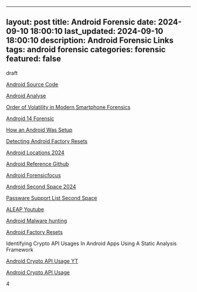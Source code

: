 
---
layout: post
title: Android Forensic
date: 2024-09-10 18:00:10
last_updated: 2024-09-10 18:00:10
description: Android Forensic Links
tags: android forensic
categories: forensic
featured: false
---

draft

[Android Source Code]:https://cs.android.com/android/platform/superproject/main/+/main:frameworks/base/core/java/android/provider/Settings.java "https://cs.android.com/android/platform/superproject/main/+/main:frameworks/base/core/java/android/provider/Settings.java"
[Android Source Code]

[Android Analyse]:https://blog.digital-forensics.it/2024/01/analysis-of-android-settings-during.html "https://blog.digital-forensics.it/2024/01/analysis-of-android-settings-during.html"
[Android Analyse]

[Order of Volatility in Modern Smartphone Forensics]:https://www.youtube.com/watch?v=gXN4rRs77Ts " Order of Volatility in Modern Smartphone Forensics "
[Order of Volatility in Modern Smartphone Forensics]

[Android 14 Forensic]:https://blog.digital-forensics.it/2024/01/a-first-look-at-android-14-forensics.html "https://blog.digital-forensics.it/2024/01/a-first-look-at-android-14-forensics.html"
[Android 14 Forensic]

[How an Android Was Setup]:https://thebinaryhick.blog/2023/04/02/wipeout-part-deux-determining-how-an-android-was-setup/ "https://thebinaryhick.blog/2023/04/02/wipeout-part-deux-determining-how-an-android-was-setup/"
[How an Android Was Setup]

[Detecting Android Factory Resets]:https://thebinaryhick.blog/2021/08/19/wipeout-detecting-android-factory-resets/ "https://thebinaryhick.blog/2021/08/19/wipeout-detecting-android-factory-resets/"
[Detecting Android Factory Resets]

[Android Locations 2024]:https://thebinaryhick.blog/2024/08/23/not-all-androids-who-wonder-are-lost-a-look-at-androids-find-my-device-network/ "https://thebinaryhick.blog/2024/08/23/not-all-androids-who-wonder-are-lost-a-look-at-androids-find-my-device-network/"
[Android Locations 2024]

[Android Reference Github]:https://github.com/RealityNet/Android-Forensics-References "https://github.com/RealityNet/Android-Forensics-References"
[Android Reference Github]

[Android Forensicfocus]:https://www.forensicfocus.com/?s=android "https://www.forensicfocus.com/?s=android"
[Android Forensicfocus]

[Android Second Space 2024]:https://www.forensicfocus.com/news/passware-kit-mobile-2024v3-decrypts-android-second-space-data/ "https://www.forensicfocus.com/news/passware-kit-mobile-2024v3-decrypts-android-second-space-data/"
[Android Second Space 2024]

[Passware Support List Second Space]:https://www.passware.com/kit-mobile/devices/ "https://www.passware.com/kit-mobile/devices/"
[Passware Support List Second Space]

[ALEAP Youtube]:https://www.youtube.com/watch?v=5kYAyWIJcTw "https://www.youtube.com/watch?v=5kYAyWIJcTw"
[ALEAP Youtube]


[Android Malware hunting]:https://www.forensicmag.com/3425-Featured-Article-List/611966-How-to-Hunt-Down-Malware-on-Mobile-Devices/ "https://www.forensicmag.com/3425-Featured-Article-List/611966-How-to-Hunt-Down-Malware-on-Mobile-Devices/"
[Android Malware hunting]


[Android Factory Resets]:https://dfir.pubpub.org/pub/xmjxofpd/release/1 "https://dfir.pubpub.org/pub/xmjxofpd/release/1"
[Android Factory Resets]

Identifying Crypto API Usages In Android Apps Using A Static Analysis Framework

[Android Crypto API Usage YT]:https://www.youtube.com/watch?v=NT1Yff3n1ZQ&t=1s "https://www.youtube.com/watch?v=NT1Yff3n1ZQ&t=1s"
[Android Crypto API Usage YT]

[Android Crypto API Usage]:https://www.forensicfocus.com/webinars/identifying-crypto-api-usages-in-android-apps-using-a-static-analysis-framework/ "https://www.forensicfocus.com/webinars/identifying-crypto-api-usages-in-android-apps-using-a-static-analysis-framework/"
[Android Crypto API Usage]


4
